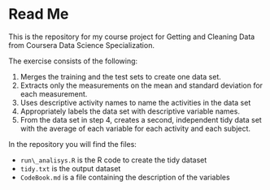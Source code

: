 # Read Me

This is the repository for my course project for Getting and Cleaning
Data from Coursera Data Science Specialization.

The exercise consists of the following:

1.  Merges the training and the test sets to create one data set.
2.  Extracts only the measurements on the mean and standard deviation
    for each measurement.
3.  Uses descriptive activity names to name the activities in the data
    set
4.  Appropriately labels the data set with descriptive variable names.
5.  From the data set in step 4, creates a second, independent tidy data
    set with the average of each variable for each activity and each
    subject.

In the repository you will find the files:

-   `run\_analisys.R` is the R code to create the tidy dataset
-   `tidy.txt` is the output dataset
-   `CodeBook.md` is a file containing the description of the variables
